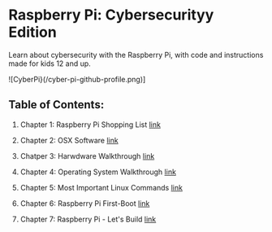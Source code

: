 # Raspberry Pi: Cybersecurityy Edition
Learn about cybersecurity with the Raspberry Pi, with code and instructions made for kids 12 and up.

![CyberPi}(/cyber-pi-github-profile.png)]


## Table of Contents:


1. Chapter 1: Raspberry Pi Shopping List [link](*https://github.com/appliedsciencegroup/raspberry-pi-cybersecurity-intro/blob/main/001-raspberry-pi-shopping-list/README.md)

2. Chapter 2: OSX Software [link](https://github.com/appliedsciencegroup/raspberry-pi-cybersecurity-intro/blob/main/002-software-tools-and-tricks/README.md)

3. Chatper 3: Harwdware Walkthrough [link](https://github.com/appliedsciencegroup/raspberry-pi-cybersecurity-intro/blob/main/003-pi-hardware-walkthrough/README.md)

4. Chapter 4: Operating System Walkthrough [link](https://github.com/appliedsciencegroup/raspberry-pi-cybersecurity-intro/tree/main/004-operating-system-walkthrough)

5. Chapter 5: Most Important Linux Commands [link](https://github.com/appliedsciencegroup/raspberry-pi-cybersecurity-intro/tree/main/005-raspberry-pi-linux-commands)

6. Chapter 6: Raspberry Pi First-Boot [link](https://github.com/appliedsciencegroup/raspberry-pi-cybersecurity-intro/tree/main/006-raspberry-pi-first-boot)

7. Chapter 7: Raspberry Pi - Let's Build [link](https://github.com/appliedsciencegroup/raspberry-pi-cybersecurity-intro/tree/main/007-raspberry-pi-lets-build)